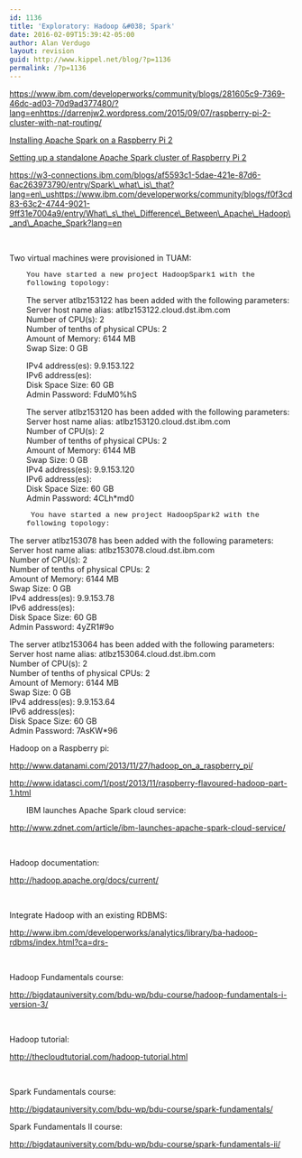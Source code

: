 ```yaml
---
id: 1136
title: 'Exploratory: Hadoop &#038; Spark'
date: 2016-02-09T15:39:42-05:00
author: Alan Verdugo
layout: revision
guid: http://www.kippel.net/blog/?p=1136
permalink: /?p=1136
---
```

https://www.ibm.com/developerworks/community/blogs/281605c9-7369-46dc-ad03-70d9ad377480/?lang=enhttps://darrenjw2.wordpress.com/2015/09/07/raspberry-pi-2-cluster-with-nat-routing/

[Installing Apache Spark on a Raspberry Pi&nbsp;2](https://darrenjw2.wordpress.com/2015/04/17/installing-apache-spark-on-a-raspberry-pi-2/)

[Setting up a standalone Apache Spark cluster of Raspberry Pi&nbsp;2](https://darrenjw2.wordpress.com/2015/04/18/setting-up-a-standalone-apache-spark-cluster-of-raspberry-pi-2/)

https://w3-connections.ibm.com/blogs/af5593c1-5dae-421e-87d6-6ac263973790/entry/Spark\_what\_is\_that?lang=en\_ushttps://www.ibm.com/developerworks/community/blogs/f0f3cd83-63c2-4744-9021-9ff31e7004a9/entry/What\_s\_the\_Difference\_Between\_Apache\_Hadoop\_and\_Apache_Spark?lang=en

&nbsp;

Two virtual machines were provisioned in TUAM:

<p style="padding-left: 30px;">
  <span style="font-family: Default Monospace,Courier New,Courier,monospace; font-size: small;">You have started a new project HadoopSpark1 with the following topology:</span>
</p>

<p style="padding-left: 30px;">
  The server atlbz153122 has been added with the following parameters:<br /> Server host name alias: atlbz153122.cloud.dst.ibm.com<br /> Number of CPU(s): 2<br /> Number of tenths of physical CPUs: 2<br /> Amount of Memory: 6144 MB<br /> Swap Size: 0 GB
</p>

<p style="padding-left: 30px;">
  IPv4 address(es): 9.9.153.122<br /> IPv6 address(es):<br /> Disk Space Size: 60 GB<br /> Admin Password: FduM0%hS
</p>

<p style="padding-left: 30px;">
  The server atlbz153120 has been added with the following parameters:<br /> Server host name alias: atlbz153120.cloud.dst.ibm.com<br /> Number of CPU(s): 2<br /> Number of tenths of physical CPUs: 2<br /> Amount of Memory: 6144 MB<br /> Swap Size: 0 GB<br /> IPv4 address(es): 9.9.153.120<br /> IPv6 address(es):<br /> Disk Space Size: 60 GB<br /> Admin Password: 4CLh*md0
</p>

<p style="padding-left: 30px;">
  <span style="font-family: Default Monospace,Courier New,Courier,monospace; font-size: small;"> You have started a new project HadoopSpark2 with the following topology:</span>
</p>

The server atlbz153078 has been added with the following parameters:  
Server host name alias: atlbz153078.cloud.dst.ibm.com  
Number of CPU(s): 2  
Number of tenths of physical CPUs: 2  
Amount of Memory: 6144 MB  
Swap Size: 0 GB  
IPv4 address(es): 9.9.153.78  
IPv6 address(es):  
Disk Space Size: 60 GB  
Admin Password: 4yZR1#9o

The server atlbz153064 has been added with the following parameters:  
Server host name alias: atlbz153064.cloud.dst.ibm.com  
Number of CPU(s): 2  
Number of tenths of physical CPUs: 2  
Amount of Memory: 6144 MB  
Swap Size: 0 GB  
IPv4 address(es): 9.9.153.64  
IPv6 address(es):  
Disk Space Size: 60 GB  
Admin Password: 7AsKW*96

Hadoop on a Raspberry pi:

<a href="http://www.datanami.com/2013/11/27/hadoop_on_a_raspberry_pi/" target="_blank">http://www.datanami.com/2013/11/27/hadoop_on_a_raspberry_pi/</a>

<a href="http://www.idatasci.com/1/post/2013/11/raspberry-flavoured-hadoop-part-1.html" target="_blank">http://www.idatasci.com/1/post/2013/11/raspberry-flavoured-hadoop-part-1.html</a>

<p style="padding-left: 30px;">
  IBM launches Apache Spark cloud service:
</p>

<a href="http://www.zdnet.com/article/ibm-launches-apache-spark-cloud-service/" target="_blank">http://www.zdnet.com/article/ibm-launches-apache-spark-cloud-service/</a>

&nbsp;

Hadoop documentation:

<a href="http://hadoop.apache.org/docs/current/" target="_blank">http://hadoop.apache.org/docs/current/</a>

&nbsp;

Integrate Hadoop with an existing RDBMS:

<a href="http://www.ibm.com/developerworks/analytics/library/ba-hadoop-rdbms/index.html?ca=drs-" target="_blank">http://www.ibm.com/developerworks/analytics/library/ba-hadoop-rdbms/index.html?ca=drs-</a>

&nbsp;

Hadoop Fundamentals course:

<a href="http://bigdatauniversity.com/bdu-wp/bdu-course/hadoop-fundamentals-i-version-3/" target="_blank">http://bigdatauniversity.com/bdu-wp/bdu-course/hadoop-fundamentals-i-version-3/</a>

&nbsp;

Hadoop tutorial:

<a href="http://thecloudtutorial.com/hadoop-tutorial.html" target="_blank">http://thecloudtutorial.com/hadoop-tutorial.html</a>

&nbsp;

Spark Fundamentals course:

<a href="http://bigdatauniversity.com/bdu-wp/bdu-course/spark-fundamentals/" target="_blank">http://bigdatauniversity.com/bdu-wp/bdu-course/spark-fundamentals/</a>

Spark Fundamentals II course:

<a href="http://bigdatauniversity.com/bdu-wp/bdu-course/spark-fundamentals-ii/" target="_blank">http://bigdatauniversity.com/bdu-wp/bdu-course/spark-fundamentals-ii/</a>